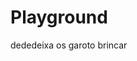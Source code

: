 <!-- TITLE: Playground -->
<!-- SUBTITLE: Free range wiki editing -->

# Playground
dededeixa os garoto brincar
